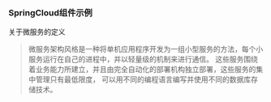### SpringCloud组件示例
关于微服务的定义
> 微服务架构风格是一种将单机应用程序开发为一组小型服务的方法，每个小服务运行在自己的进程中，并以轻量级的机制来进行通信。
> 这些服务围绕着业务能力所建立，并且由完全自动化的部署机构独立部署，这些服务的集中管理只有最低限度，
> 可以用不同的编程语言编写并使用不同的数据库存储技术。